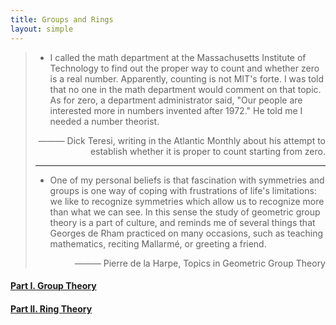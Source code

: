```yaml
---
title: Groups and Rings
layout: simple
---
```


> - I called the math department at the Massachusetts Institute of Technology to find out the proper way to count and whether zero is a real number. Apparently, counting is not MIT's forte. I was told that no one in the math department would comment on that topic. As for zero, a department administrator said, "Our people are interested more in numbers invented after 1972." He told me I needed a number theorist.
>
> <p align="right"> ——— Dick Teresi, writing in the Atlantic Monthly about his attempt to establish whether it is proper to count starting from zero. </p>
>
> ---
>
> - One of my personal beliefs is that fascination with symmetries and groups is one way of coping with frustrations of life's limitations: we like to recognize symmetries which allow us to recognize more than what we can see. In this sense the study of geometric group theory is a part of culture, and reminds me of several things that Georges de Rham practiced on many occasions, such as teaching mathematics, reciting Mallarmé, or greeting a friend.
>
>  <p align="right"> ——— Pierre de la Harpe, Topics in Geometric Group Theory </p>

#### [Part I. Group Theory](/study/Imperial_mathematics/year_2/Groups_and_Rings/Part_I_Group_Theory/main)

#### [Part II. Ring Theory]()